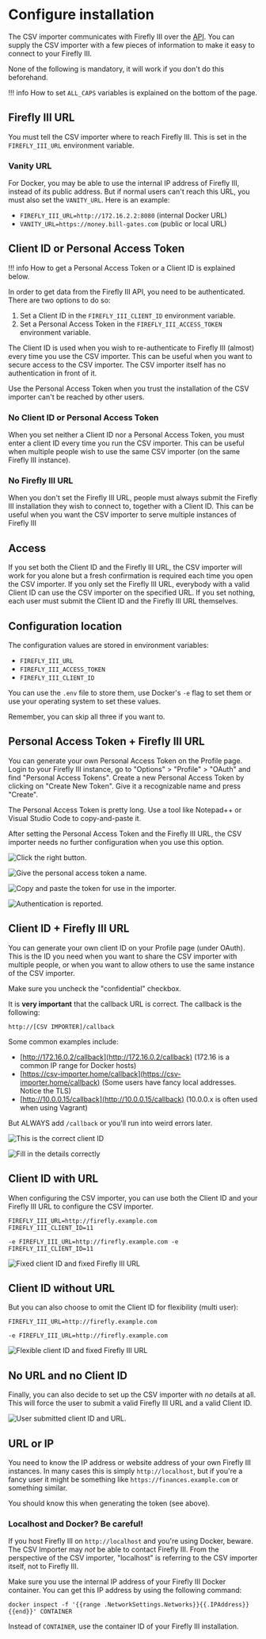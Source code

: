 # Configure installation

The CSV importer communicates with Firefly III over the [API](../../firefly-iii/api.md). You can supply the CSV importer with a few pieces of information to make it easy to connect to your Firefly III.

None of the following is mandatory, it will work if you don't do this beforehand.

!!! info 
    How to set `ALL_CAPS` variables is explained on the bottom of the page.

## Firefly III URL

You must tell the CSV importer where to reach Firefly III. This is set in the `FIREFLY_III_URL` environment variable. 

### Vanity URL

For Docker, you may be able to use the internal IP address of Firefly III, instead of its public address. But if normal users can't reach this URL, you must also set the `VANITY_URL`. Here is an example:

* `FIREFLY_III_URL=http://172.16.2.2:8080` (internal Docker URL)
* `VANITY_URL=https://money.bill-gates.com` (public or local URL)

## Client ID or Personal Access Token

!!! info
    How to get a Personal Access Token or a Client ID is explained below.

In order to get data from the Firefly III API, you need to be authenticated. There are two options to do so:

1. Set a Client ID in the `FIREFLY_III_CLIENT_ID` environment variable.
2. Set a Personal Access Token in the `FIREFLY_III_ACCESS_TOKEN` environment variable.

The Client ID is used when you wish to re-authenticate to Firefly III (almost) every time you use the CSV importer. This can be useful when you want to secure access to the CSV importer. The CSV importer itself has no authentication in front of it.

Use the Personal Access Token when you trust the installation of the CSV importer can't be reached by other users.

### No Client ID or Personal Access Token

When you set neither a Client ID nor a Personal Access Token, you must enter a client ID every time you run the CSV importer. This can be useful when multiple people wish to use the same CSV importer (on the same Firefly III instance).

### No Firefly III URL

When you don't set the Firefly III URL, people must always submit the Firefly III installation they wish to connect to, together with a Client ID. This can be useful when you want the CSV importer to serve multiple instances of Firefly III

## Access

If you set both the Client ID and the Firefly III URL, the CSV importer will work for you alone but a fresh confirmation is required each time you open the CSV importer. If you only set the Firefly III URL, everybody with a valid Client ID can use the CSV importer on the specified URL. If you set nothing, each user must submit the Client ID and the Firefly III URL themselves.

## Configuration location

The configuration values are stored in environment variables:

* `FIREFLY_III_URL`
* `FIREFLY_III_ACCESS_TOKEN`
* `FIREFLY_III_CLIENT_ID`

You can use the `.env` file to store them, use Docker's `-e` flag to set them or use your operating system to set these values. 

Remember, you can skip all three if you want to.

## Personal Access Token + Firefly III URL

You can generate your own Personal Access Token on the Profile page. Login to your Firefly III instance, go to "Options" > "Profile" > "OAuth" and find "Personal Access Tokens". Create a new Personal Access Token by clicking on "Create New Token". Give it a recognizable name and press "Create".

The Personal Access Token is pretty long. Use a tool like Notepad++ or Visual Studio Code to copy-and-paste it.

After setting the Personal Access Token and the Firefly III URL, the CSV importer needs no further configuration when you use this option.

![Click the right button.](images/pat1.png)

![Give the personal access token a name.](images/pat2.png)

![Copy and paste the token for use in the importer.](images/pat3.png)

![Authentication is reported.](images/pat4.png)

## Client ID + Firefly III URL

You can generate your own client ID on your Profile page (under OAuth). This is the ID you need when you want to share the CSV importer with multiple people, or when you want to allow others to use the same instance of the CSV importer.

Make sure you uncheck the "confidential" checkbox. 

It is **very important** that the callback URL is correct. The callback is the following:

```
http://[CSV IMPORTER]/callback
```

Some common examples include:

* [http://172.16.0.2/callback](http://172.16.0.2/callback) (172.16 is a common IP range for Docker hosts)
* [https://csv-importer.home/callback](https://csv-importer.home/callback) (Some users have fancy local addresses. Notice the TLS)
* [http://10.0.0.15/callback](http://10.0.0.15/callback) (10.0.0.x is often used when using Vagrant)

But ALWAYS add `/callback` or you'll run into weird errors later.

![This is the correct client ID](images/cid1.png)

![Fill in the details correctly](images/cid2.png)

## Client ID with URL

When configuring the CSV importer, you can use both the Client ID and your Firefly III URL to configure the CSV importer.

```
FIREFLY_III_URL=http://firefly.example.com
FIREFLY_III_CLIENT_ID=11

-e FIREFLY_III_URL=http://firefly.example.com -e FIREFLY_III_CLIENT_ID=11
```

![Fixed client ID and fixed Firefly III URL](images/config1.png)

## Client ID without URL

But you can also choose to omit the Client ID for flexibility (multi user):

```
FIREFLY_III_URL=http://firefly.example.com

-e FIREFLY_III_URL=http://firefly.example.com
```

![Flexible client ID and fixed Firefly III URL](images/config2.png)

## No URL and no Client ID

Finally, you can also decide to set up the CSV importer with *no* details at all. This will force the user to submit a valid Firefly III URL and a valid Client ID.

![User submitted client ID and URL.](images/config3.png)


## URL or IP

You need to know the IP address or website address of your own Firefly III instances. In many cases this is simply `http://localhost`, but if you're a fancy user it might be something like `https://finances.example.com` or something similar.

You should know this when generating the token (see above).

### Localhost and Docker? Be careful!

If you host Firefly III on `http://localhost` and you're using Docker, beware. The CSV Importer may *not* be able to contact Firefly III. From the perspective of the CSV importer, "localhost" is referring to the CSV importer itself, not to Firefly III. 

Make sure you use the internal IP address of your Firefly III Docker container. You can get this IP address by using the following command:

```
docker inspect -f '{{range .NetworkSettings.Networks}}{{.IPAddress}}{{end}}' CONTAINER
```

Instead of `CONTAINER`, use the container ID of your Firefly III installation.
